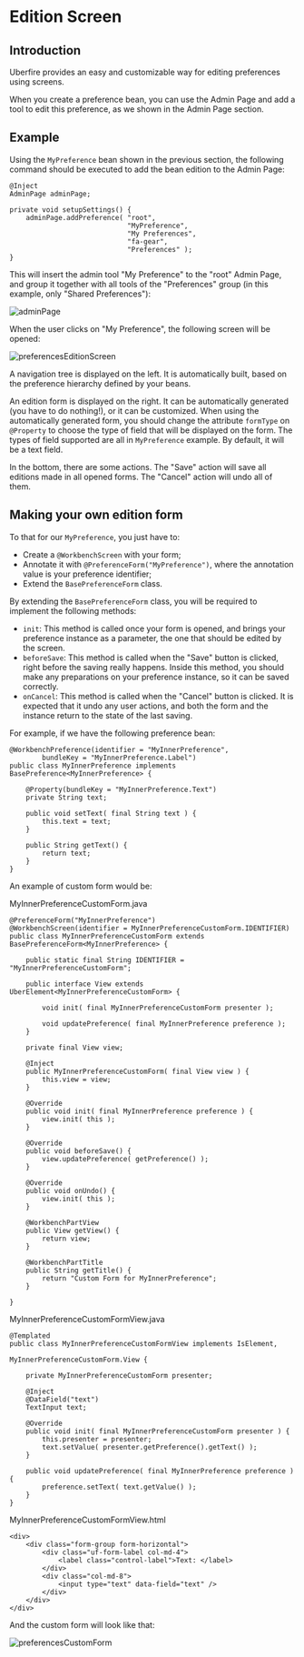 # Edition Screen

## Introduction

Uberfire provides an easy and customizable way for editing preferences using screens.

When you create a preference bean, you can use the Admin Page and add a tool to edit this preference, as we shown in the Admin Page section.

## Example

Using the `MyPreference` bean shown in the previous section, the following command should be executed to add the bean edition to the Admin Page:

```
@Inject
AdminPage adminPage;

private void setupSettings() {
    adminPage.addPreference( "root",
                             "MyPreference",
                             "My Preferences",
                             "fa-gear",
                             "Preferences" );
}
```

This will insert the admin tool "My Preference" to the "root" Admin Page, and group it together with all tools of the "Preferences" group (in this example, only "Shared Preferences"):

![adminPage](adminPage.png)

When the user clicks on "My Preference", the following screen will be opened:

![preferencesEditionScreen](preferencesEditionScreen.png)

A navigation tree is displayed on the left. It is automatically built, based on the preference hierarchy defined by your beans.

An edition form is displayed on the right. It can be automatically generated (you have to do nothing!), or it can be customized. When using the automatically generated form, you should change the attribute `formType` on `@Property` to choose the type of field that will be displayed on the form. The types of field supported are all in `MyPreference` example. By default, it will be a text field.

In the bottom, there are some actions. The "Save" action will save all editions made in all opened forms. The "Cancel" action will undo all of them.

## Making your own edition form

To that for our `MyPreference`, you just have to:
* Create a `@WorkbenchScreen` with your form;
* Annotate it with `@PreferenceForm("MyPreference")`, where the annotation value is your preference identifier;
* Extend the `BasePreferenceForm` class.

By extending the `BasePreferenceForm` class, you will be required to implement the following methods:
* `init`: This method is called once your form is opened, and brings your preference instance as a parameter, the one that should be edited by the screen.
* `beforeSave`: This method is called when the "Save" button is clicked, right before the saving really happens. Inside this method, you should make any preparations on your preference instance, so it can be saved correctly.
* `onCancel`: This method is called when the "Cancel" button is clicked. It is expected that it undo any user actions, and both the form and the instance return to the state of the last saving.

For example, if we have the following preference bean:

```
@WorkbenchPreference(identifier = "MyInnerPreference",
        bundleKey = "MyInnerPreference.Label")
public class MyInnerPreference implements BasePreference<MyInnerPreference> {

    @Property(bundleKey = "MyInnerPreference.Text")
    private String text;

    public void setText( final String text ) {
        this.text = text;
    }

    public String getText() {
        return text;
    }
}
```

An example of custom form would be:

MyInnerPreferenceCustomForm.java
```
@PreferenceForm("MyInnerPreference")
@WorkbenchScreen(identifier = MyInnerPreferenceCustomForm.IDENTIFIER)
public class MyInnerPreferenceCustomForm extends BasePreferenceForm<MyInnerPreference> {

    public static final String IDENTIFIER = "MyInnerPreferenceCustomForm";

    public interface View extends UberElement<MyInnerPreferenceCustomForm> {

        void init( final MyInnerPreferenceCustomForm presenter );

        void updatePreference( final MyInnerPreference preference );
    }

    private final View view;

    @Inject
    public MyInnerPreferenceCustomForm( final View view ) {
        this.view = view;
    }

    @Override
    public void init( final MyInnerPreference preference ) {
        view.init( this );
    }

    @Override
    public void beforeSave() {
        view.updatePreference( getPreference() );
    }

    @Override
    public void onUndo() {
        view.init( this );
    }

    @WorkbenchPartView
    public View getView() {
        return view;
    }

    @WorkbenchPartTitle
    public String getTitle() {
        return "Custom Form for MyInnerPreference";
    }

}
```

MyInnerPreferenceCustomFormView.java

```
@Templated
public class MyInnerPreferenceCustomFormView implements IsElement,
                                                        MyInnerPreferenceCustomForm.View {

    private MyInnerPreferenceCustomForm presenter;

    @Inject
    @DataField("text")
    TextInput text;

    @Override
    public void init( final MyInnerPreferenceCustomForm presenter ) {
        this.presenter = presenter;
        text.setValue( presenter.getPreference().getText() );
    }

    public void updatePreference( final MyInnerPreference preference ) {
        preference.setText( text.getValue() );
    }
}
```

MyInnerPreferenceCustomFormView.html
```
<div>
    <div class="form-group form-horizontal">
        <div class="uf-form-label col-md-4">
            <label class="control-label">Text: </label>
        </div>
        <div class="col-md-8">
            <input type="text" data-field="text" />
        </div>
    </div>
</div>
```

And the custom form will look like that:

![preferencesCustomForm](preferencesCustomForm.png)
